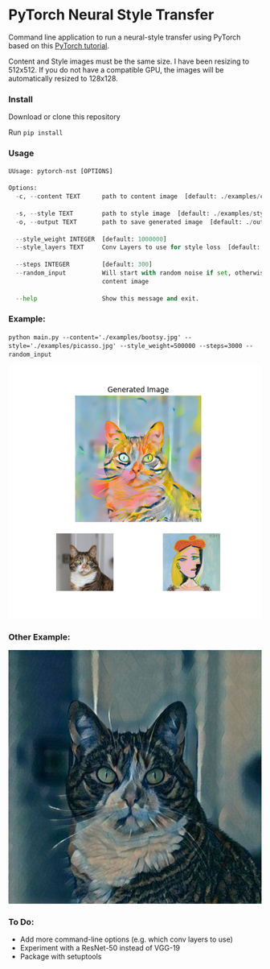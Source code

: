 # PyTorch Neural Style Transfer
Command line application to run a neural-style transfer using PyTorch based on this [PyTorch tutorial](https://pytorch.org/tutorials/advanced/neural_style_tutorial.html). 

Content and Style images must be the same size. I have been resizing to 512x512. If you do not have a compatible GPU, the images will be automatically resized to 128x128.

### Install

Download or clone this repository

Run `pip install`

### Usage

```python
UUsage: pytorch-nst [OPTIONS]

Options:
  -c, --content TEXT      path to content image  [default: ./examples/content.jpg]

  -s, --style TEXT        path to style image  [default: ./examples/style.jpg]
  -o, --output TEXT       path to save generated image  [default: ./output/generated-1590787599.jpg]

  --style_weight INTEGER  [default: 1000000]
  --style_layers TEXT     Conv Layers to use for style loss  [default: 1,2,3,4,5]

  --steps INTEGER         [default: 300]
  --random_input          Will start with random noise if set, otherwise
                          content image

  --help                  Show this message and exit.
```

### Example:
  
`python main.py --content='./examples/bootsy.jpg' --style='./examples/picasso.jpg' --style_weight=500000 --steps=3000 --random_input`

![Image of Picasso Bootsy](https://github.com/tomsitter/pytorch-neural-style-transfer/blob/master/output/bootsy_picasso_3000_steps.png)
  
  
### Other Example:
![Image of Muted Picasso Booty](https://github.com/tomsitter/pytorch-neural-style-transfer/blob/master/output/bootsy_final.jpg)
  
### To Do:
* Add more command-line options  (e.g. which conv layers to use)
* Experiment with a ResNet-50 instead of VGG-19
* Package with setuptools

